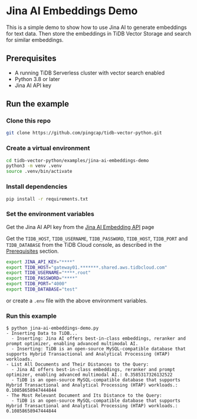 # Jina AI Embeddings Demo
This is a simple demo to show how to use Jina AI to generate embeddings for text data. Then store the embeddings in TiDB Vector Storage and search for similar embeddings.

## Prerequisites

- A running TiDB Serverless cluster with vector search enabled
- Python 3.8 or later
- Jina AI API key

## Run the example

### Clone this repo

```bash
git clone https://github.com/pingcap/tidb-vector-python.git
```

### Create a virtual environment

```bash
cd tidb-vector-python/examples/jina-ai-embeddings-demo
python3 -m venv .venv
source .venv/bin/activate
```

### Install dependencies

```bash
pip install -r requirements.txt
```

### Set the environment variables

Get the Jina AI API key from the [Jina AI Embedding API](https://jina.ai/embeddings/) page

Get the `TIDB_HOST`, `TIDB_USERNAME`, `TIDB_PASSWORD`, `TIDB_HOST`, `TIDB_PORT` and `TIDB_DATABASE` from the TiDB Cloud console, as described in the [Prerequisites](../README.md#prerequisites) section.

```bash
export JINA_API_KEY="****"
export TIDB_HOST="gateway01.*******.shared.aws.tidbcloud.com"
export TIDB_USERNAME="****.root"
export TIDB_PASSWORD="****"
export TIDB_PORT="4000"
export TIDB_DATABASE="test"
```
or create a `.env` file with the above environment variables.


### Run this example

```text
$ python jina-ai-embeddings-demo.py
- Inserting Data to TiDB...
  - Inserting: Jina AI offers best-in-class embeddings, reranker and prompt optimizer, enabling advanced multimodal AI.
  - Inserting: TiDB is an open-source MySQL-compatible database that supports Hybrid Transactional and Analytical Processing (HTAP) workloads.
- List All Documents and Their Distances to the Query:
  - Jina AI offers best-in-class embeddings, reranker and prompt optimizer, enabling advanced multimodal AI.: 0.3585317326132522
  - TiDB is an open-source MySQL-compatible database that supports Hybrid Transactional and Analytical Processing (HTAP) workloads.: 0.10858658947444844
- The Most Relevant Document and Its Distance to the Query:
  - TiDB is an open-source MySQL-compatible database that supports Hybrid Transactional and Analytical Processing (HTAP) workloads.: 0.10858658947444844
```